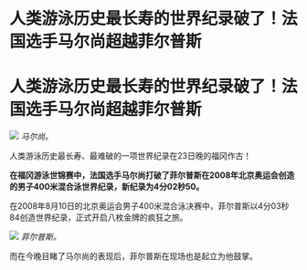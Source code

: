 # 人类游泳历史最长寿的世界纪录破了！法国选手马尔尚超越菲尔普斯

# 人类游泳历史最长寿的世界纪录破了！法国选手马尔尚超越菲尔普斯

![](https://inews.gtimg.com/newsapp_bt/0/15814815489/1000) _马尔尚。_

人类游泳历史最长寿、最难破的一项世界纪录在23日晚的福冈作古！

**在福冈游泳世锦赛中，法国选手马尔尚打破了菲尔普斯在2008年北京奥运会创造的男子400米混合泳世界纪录，新纪录为4分02秒50。**

在2008年8月10日的北京奥运会男子400米混合泳决赛中，菲尔普斯以4分03秒84创造世界纪录，正式开启八枚金牌的疯狂之旅。

![](https://inews.gtimg.com/newsapp_bt/0/15814815490/1000) _菲尔普斯。_

而在今晚目睹了马尔尚的表现后，菲尔普斯在现场也是起立为他鼓掌。

